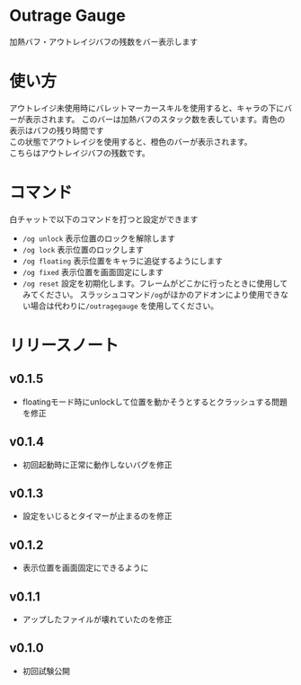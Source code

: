 # Outrage Gauge
加熱バフ・アウトレイジバフの残数をバー表示します

# 使い方
アウトレイジ未使用時にバレットマーカースキルを使用すると、キャラの下にバーが表示されます。
このバーは加熱バフのスタック数を表しています。青色の表示はバフの残り時間です  
この状態でアウトレイジを使用すると、橙色のバーが表示されます。  
こちらはアウトレイジバフの残数です。  

# コマンド
白チャットで以下のコマンドを打つと設定ができます
* `/og unlock` 表示位置のロックを解除します
* `/og lock` 表示位置のロックします
* `/og floating` 表示位置をキャラに追従するようにします
* `/og fixed` 表示位置を画面固定にします
* `/og reset` 設定を初期化します。フレームがどこかに行ったときに使用してみてください。
スラッシュコマンド`/og`がほかのアドオンにより使用できない場合は代わりに`/outragegauge` を使用してください。

# リリースノート
## v0.1.5
* floatingモード時にunlockして位置を動かそうとするとクラッシュする問題を修正
## v0.1.4
* 初回起動時に正常に動作しないバグを修正
## v0.1.3
* 設定をいじるとタイマーが止まるのを修正
## v0.1.2
* 表示位置を画面固定にできるように
## v0.1.1
* アップしたファイルが壊れていたのを修正
## v0.1.0
* 初回試験公開
